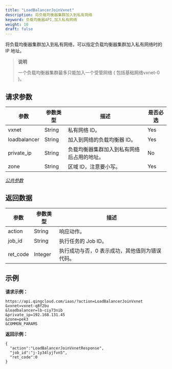 ```yaml
---
title: "LoadBalancerJoinVxnet"
description: 将负载均衡器集群加入到私有网络
keyword: 负载均衡器API,加入私有网络
weight: 10
draft: false
---
```


将负载均衡器集群加入到私有网络，可以指定负载均衡器集群加入私有网络时的 IP 地址。

> **说明**
>
> 一个负载均衡器集群最多只能加入一个受管网络 ( 包括基础网络vxnet-0 )。



## 请求参数

| 参数 | 参数类型 | 描述 | 是否必选 |
| --- | --- | --- | --- |
| vxnet | String | 私有网络 ID。 | Yes |
| loadbalancer | String | 加入到网络的负载均衡器 ID。 | Yes |
| private_ip | String | 负载均衡器集群加入到私有网络后占用的地址。 | No |
| zone | String | 区域 ID，注意要小写。 | Yes |

[_公共参数_](../../gei_api/parameters/)

## 返回数据

| 参数 | 参数类型 | 描述 |
| --- | --- | --- |
| action | String | 响应动作。 |
| job_id | String | 执行任务的 Job ID。 |
| ret_code | Integer | 执行成功与否，0 表示成功，其他值则为错误代码。 |

## 示例

**请求示例：**

```
https://api.qingcloud.com/iaas/?action=LoadBalancerJoinVxnet
&vxnet=vxnet-q8f2bu
&loadbalancer=lb-ciy73nib
&private_ip=192.168.131.45
&zone=pek3
&COMMON_PARAMS
```

**返回示例：**

```
{
  "action":"LoadBalancerJoinVxnetResponse",
  "job_id":"j-1y34lyjfvn5",
  "ret_code":0
}
```
